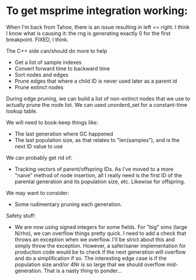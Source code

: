 # To get msprime integration working:

When I'm back from Tahoe, there is an issue resulting in left == right.  I think I know what is causing it: the rng is generating exactly 0 for the first breakpoint. FIXED, I think.

The C++ side can/should do more to help

* Get a list of sample indexes
* Convert forward time to backward time
* Sort nodes and edges
* Prune edges that where a child ID is never used later as a parent id
* Prune extinct nodes

During edge pruning, we can build a list of non-extinct nodes that we use
to actually prune the node list.  We can used unorderd_set for a constant-time
lookup table.

We will need to book-keep things like:

* The last generation where GC happened
* The last population size, as that relates to "len(samples"), and is the next ID value to use

We can probably get rid of:

* Tracking vectors of parent/offspring IDs. As I've moved to a more "naive" method of node insertion, all I really need is the first ID of the parental generation and its population size, etc.  Likewise for offspring.

We may want to consider:

* Some rudimentary pruning each generation.

Safety stuff:

* We are now using signed integers for some fields.  For "big" sims (large N/rho), we can overflow things pretty quick.  I need to add a check that throws an exception when we overflow.  I'll be strict about this and simply throw the exception.  However, a safer/saner implementation for production code would be to check if the next generation will overflow and do a simplification if so.   The interesting edge case is if the population size and/or 4Nr is so large that we should overflow mid-generation.  That is a nasty thing to ponder...
